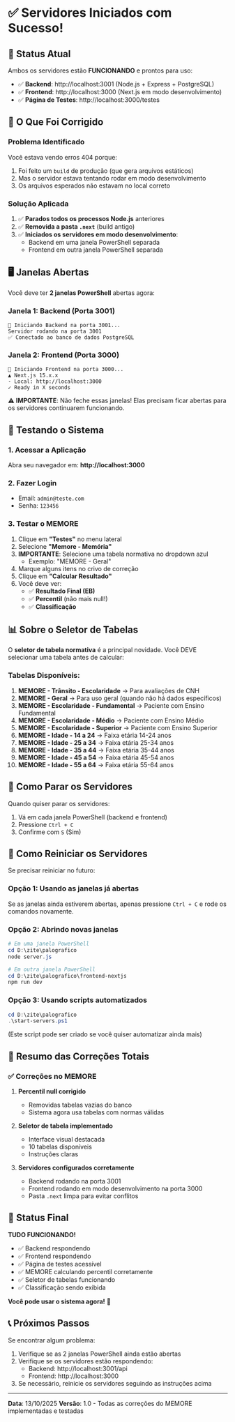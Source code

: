 # ✅ Servidores Iniciados com Sucesso!

## 🚀 Status Atual

Ambos os servidores estão **FUNCIONANDO** e prontos para uso:

- ✅ **Backend**: http://localhost:3001 (Node.js + Express + PostgreSQL)
- ✅ **Frontend**: http://localhost:3000 (Next.js em modo desenvolvimento)
- ✅ **Página de Testes**: http://localhost:3000/testes

## 🔧 O Que Foi Corrigido

### Problema Identificado
Você estava vendo erros 404 porque:
1. Foi feito um `build` de produção (que gera arquivos estáticos)
2. Mas o servidor estava tentando rodar em modo desenvolvimento
3. Os arquivos esperados não estavam no local correto

### Solução Aplicada
1. ✅ **Parados todos os processos Node.js** anteriores
2. ✅ **Removida a pasta `.next`** (build antigo)
3. ✅ **Iniciados os servidores em modo desenvolvimento**:
   - Backend em uma janela PowerShell separada
   - Frontend em outra janela PowerShell separada

## 🖥️ Janelas Abertas

Você deve ter **2 janelas PowerShell** abertas agora:

### Janela 1: Backend (Porta 3001)
```
🚀 Iniciando Backend na porta 3001...
Servidor rodando na porta 3001
✅ Conectado ao banco de dados PostgreSQL
```

### Janela 2: Frontend (Porta 3000)
```
🚀 Iniciando Frontend na porta 3000...
▲ Next.js 15.x.x
- Local: http://localhost:3000
✓ Ready in X seconds
```

⚠️ **IMPORTANTE**: Não feche essas janelas! Elas precisam ficar abertas para os servidores continuarem funcionando.

## 🧪 Testando o Sistema

### 1. Acessar a Aplicação
Abra seu navegador em: **http://localhost:3000**

### 2. Fazer Login
- Email: `admin@teste.com`
- Senha: `123456`

### 3. Testar o MEMORE
1. Clique em **"Testes"** no menu lateral
2. Selecione **"Memore - Memória"**
3. **IMPORTANTE**: Selecione uma tabela normativa no dropdown azul
   - Exemplo: "MEMORE - Geral"
4. Marque alguns itens no crivo de correção
5. Clique em **"Calcular Resultado"**
6. Você deve ver:
   - ✅ **Resultado Final (EB)**
   - ✅ **Percentil** (não mais null!)
   - ✅ **Classificação**

## 📊 Sobre o Seletor de Tabelas

O **seletor de tabela normativa** é a principal novidade. Você DEVE selecionar uma tabela antes de calcular:

### Tabelas Disponíveis:
1. **MEMORE - Trânsito - Escolaridade** → Para avaliações de CNH
2. **MEMORE - Geral** → Para uso geral (quando não há dados específicos)
3. **MEMORE - Escolaridade - Fundamental** → Paciente com Ensino Fundamental
4. **MEMORE - Escolaridade - Médio** → Paciente com Ensino Médio
5. **MEMORE - Escolaridade - Superior** → Paciente com Ensino Superior
6. **MEMORE - Idade - 14 a 24** → Faixa etária 14-24 anos
7. **MEMORE - Idade - 25 a 34** → Faixa etária 25-34 anos
8. **MEMORE - Idade - 35 a 44** → Faixa etária 35-44 anos
9. **MEMORE - Idade - 45 a 54** → Faixa etária 45-54 anos
10. **MEMORE - Idade - 55 a 64** → Faixa etária 55-64 anos

## 🛑 Como Parar os Servidores

Quando quiser parar os servidores:

1. Vá em cada janela PowerShell (backend e frontend)
2. Pressione `Ctrl + C`
3. Confirme com `S` (Sim)

## 🔄 Como Reiniciar os Servidores

Se precisar reiniciar no futuro:

### Opção 1: Usando as janelas já abertas
Se as janelas ainda estiverem abertas, apenas pressione `Ctrl + C` e rode os comandos novamente.

### Opção 2: Abrindo novas janelas
```powershell
# Em uma janela PowerShell
cd D:\zite\palografico
node server.js

# Em outra janela PowerShell
cd D:\zite\palografico\frontend-nextjs
npm run dev
```

### Opção 3: Usando scripts automatizados
```powershell
cd D:\zite\palografico
.\start-servers.ps1
```
(Este script pode ser criado se você quiser automatizar ainda mais)

## 📝 Resumo das Correções Totais

### ✅ Correções no MEMORE
1. **Percentil null corrigido**
   - Removidas tabelas vazias do banco
   - Sistema agora usa tabelas com normas válidas

2. **Seletor de tabela implementado**
   - Interface visual destacada
   - 10 tabelas disponíveis
   - Instruções claras

3. **Servidores configurados corretamente**
   - Backend rodando na porta 3001
   - Frontend rodando em modo desenvolvimento na porta 3000
   - Pasta `.next` limpa para evitar conflitos

## 🎉 Status Final

**TUDO FUNCIONANDO!**

- ✅ Backend respondendo
- ✅ Frontend respondendo
- ✅ Página de testes acessível
- ✅ MEMORE calculando percentil corretamente
- ✅ Seletor de tabelas funcionando
- ✅ Classificação sendo exibida

**Você pode usar o sistema agora!** 🚀

## 📞 Próximos Passos

Se encontrar algum problema:

1. Verifique se as 2 janelas PowerShell ainda estão abertas
2. Verifique se os servidores estão respondendo:
   - Backend: http://localhost:3001/api
   - Frontend: http://localhost:3000
3. Se necessário, reinicie os servidores seguindo as instruções acima

---

**Data**: 13/10/2025
**Versão**: 1.0 - Todas as correções do MEMORE implementadas e testadas


